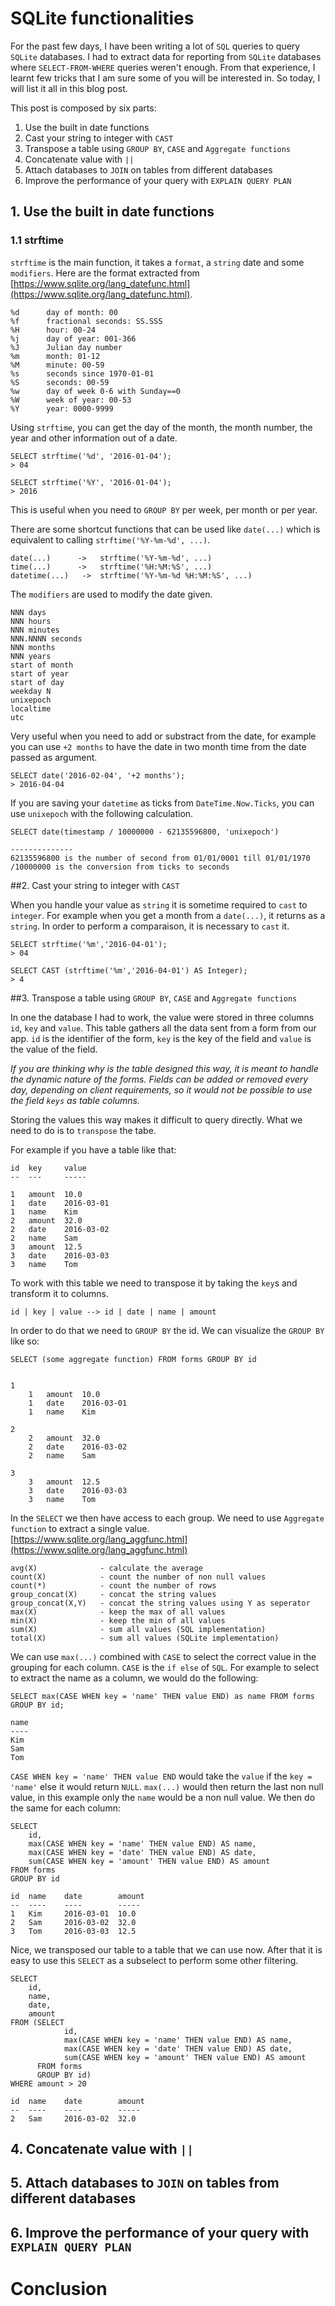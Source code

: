 # SQLite functionalities

For the past few days, I have been writing a lot of `SQL` queries to query `SQLite` databases.
I had to extract data for reporting from `SQLite` databases where `SELECT-FROM-WHERE` queries weren't enough.
From that experience, I learnt few tricks that I am sure some of you will be interested in.
So today, I will list it all in this blog post.

This post is composed by six parts:

1. Use the built in date functions
2. Cast your string to integer with `CAST`
3. Transpose a table using `GROUP BY`, `CASE` and `Aggregate functions`
4. Concatenate value with `||`
5. Attach databases to `JOIN` on tables from different databases
6. Improve the performance of your query with `EXPLAIN QUERY PLAN`


## 1. Use the built in date functions

### 1.1 strftime

`strftime` is the main function, it takes a `format`, a `string` date and some `modifiers`.
Here are the format extracted from [https://www.sqlite.org/lang_datefunc.html](https://www.sqlite.org/lang_datefunc.html).
```
%d		day of month: 00
%f		fractional seconds: SS.SSS
%H		hour: 00-24
%j		day of year: 001-366
%J		Julian day number
%m		month: 01-12
%M		minute: 00-59
%s		seconds since 1970-01-01
%S		seconds: 00-59
%w		day of week 0-6 with Sunday==0
%W		week of year: 00-53
%Y		year: 0000-9999
```

Using `strftime`, you can get the day of the month, the month number, the year and other information out of a date. 

```
SELECT strftime('%d', '2016-01-04');
> 04

SELECT strftime('%Y', '2016-01-04');
> 2016
```

This is useful when you need to `GROUP BY` per week, per month or per year.

There are some shortcut functions that can be used like `date(...)` which is equivalent to calling `strftime('%Y-%m-%d', ...)`.

```
date(...)	   ->	strftime('%Y-%m-%d', ...)
time(...)	   ->	strftime('%H:%M:%S', ...)
datetime(...)   ->	strftime('%Y-%m-%d %H:%M:%S', ...)
```

The `modifiers` are used to modify the date given.
```
NNN days
NNN hours
NNN minutes
NNN.NNNN seconds
NNN months
NNN years
start of month
start of year
start of day
weekday N
unixepoch
localtime
utc
```

Very useful when you need to add or substract from the date, for example you can use `+2 months` to have the date in two month time from the date passed as argument.
```
SELECT date('2016-02-04', '+2 months');
> 2016-04-04
```

If you are saving your `datetime` as ticks from `DateTime.Now.Ticks`, you can use `unixepoch` with the following calculation.

```
SELECT date(timestamp / 10000000 - 62135596800, 'unixepoch')

--------------
62135596800 is the number of second from 01/01/0001 till 01/01/1970
/10000000 is the conversion from ticks to seconds
```

##2. Cast your string to integer with `CAST`

When you handle your value as `string` it is sometime required to `cast` to `integer`.
For example when you get a month from a `date(...)`, it returns as a `string`.
In order to perform a comparaison, it is necessary to `cast` it.

```
SELECT strftime('%m','2016-04-01');
> 04

SELECT CAST (strftime('%m','2016-04-01') AS Integer);
> 4
```

##3. Transpose a table using `GROUP BY`, `CASE` and `Aggregate functions`

In one the database I had to work, the value were stored in three columns `id`, `key` and `value`.
This table gathers all the data sent from a form from our app.
`id` is the identifier of the form, `key` is the key of the field and `value` is the value of the field.

_If you are thinking why is the table designed this way, it is meant to handle the dynamic nature of the forms. 
Fields can be added or removed every day, depending on client requirements, so it would not be possible to use the field `keys` as table columns._

Storing the values this way makes it difficult to query directly.
What we need to do is to `transpose` the tabe.

For example if you have a table like that:

```
id  key     value
--  ---     -----

1   amount  10.0
1   date    2016-03-01
1   name    Kim
2   amount  32.0
2   date    2016-03-02
2   name    Sam
3   amount  12.5
3   date    2016-03-03
3   name    Tom
```

To work with this table we need to transpose it by taking the `key`s and transform it to columns.
```
id | key | value --> id | date | name | amount
```

In order to do that we need to `GROUP BY` the id.
We can visualize the `GROUP BY` like so:
```
SELECT (some aggregate function) FROM forms GROUP BY id


1
    1   amount  10.0
    1   date    2016-03-01
    1   name    Kim

2
    2   amount  32.0
    2   date    2016-03-02
    2   name    Sam

3
    3   amount  12.5
    3   date    2016-03-03
    3   name    Tom
```

In the `SELECT` we then have access to each group.
We need to use `Aggregate function` to extract a single value.
[https://www.sqlite.org/lang_aggfunc.html](https://www.sqlite.org/lang_aggfunc.html)
```
avg(X)              - calculate the average
count(X)            - count the number of non null values
count(*)            - count the number of rows
group_concat(X)     - concat the string values
group_concat(X,Y)   - concat the string values using Y as seperator
max(X)              - keep the max of all values
min(X)              - keep the min of all values
sum(X)              - sum all values (SQL implementation)
total(X)            - sum all values (SQLite implementation)
```

We can use `max(...)` combined with `CASE` to select the correct value in the grouping for each column.
`CASE` is the `if else` of `SQL`.
For example to select to extract the name as a column, we would do the following:
```
SELECT max(CASE WHEN key = 'name' THEN value END) as name FROM forms GROUP BY id;

name
----
Kim
Sam
Tom
```

`CASE WHEN key = 'name' THEN value END` would take the `value` if the `key = 'name'` else it would return `NULL`.
`max(...)` would then return the last non null value, in this example only the `name` would be a non null value.
We then do the same for each column:
```
SELECT 
    id,
    max(CASE WHEN key = 'name' THEN value END) AS name,
    max(CASE WHEN key = 'date' THEN value END) AS date,
    sum(CASE WHEN key = 'amount' THEN value END) AS amount
FROM forms
GROUP BY id

id  name    date        amount
--  ----    ----        -----
1   Kim     2016-03-01  10.0
2   Sam     2016-03-02  32.0
3   Tom     2016-03-03  12.5
```

Nice, we transposed our table to a table that we can use now.
After that it is easy to use this `SELECT` as a subselect to perform some other filtering.
```
SELECT
    id,
    name,
    date,
    amount
FROM (SELECT 
            id,
            max(CASE WHEN key = 'name' THEN value END) AS name,
            max(CASE WHEN key = 'date' THEN value END) AS date,
            sum(CASE WHEN key = 'amount' THEN value END) AS amount
      FROM forms
      GROUP BY id)
WHERE amount > 20

id  name    date        amount
--  ----    ----        -----
2   Sam     2016-03-02  32.0
```

## 4. Concatenate value with `||`
## 5. Attach databases to `JOIN` on tables from different databases
## 6. Improve the performance of your query with `EXPLAIN QUERY PLAN`

# Conclusion
